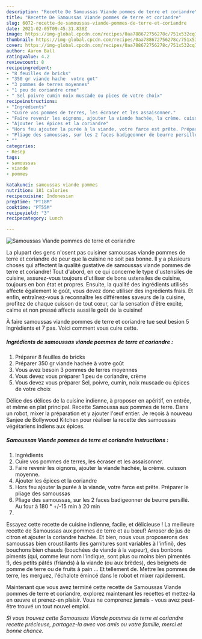 ```yaml
---
description: "Recette De Samoussas Viande pommes de terre et coriandre"
title: "Recette De Samoussas Viande pommes de terre et coriandre"
slug: 6072-recette-de-samoussas-viande-pommes-de-terre-et-coriandre
date: 2021-02-05T09:45:31.838Z
image: https://img-global.cpcdn.com/recipes/0aa788672756278c/751x532cq70/samoussas-viande-pommes-de-terre-et-coriandre-photo-principale-de-la-recette.jpg
thumbnail: https://img-global.cpcdn.com/recipes/0aa788672756278c/751x532cq70/samoussas-viande-pommes-de-terre-et-coriandre-photo-principale-de-la-recette.jpg
cover: https://img-global.cpcdn.com/recipes/0aa788672756278c/751x532cq70/samoussas-viande-pommes-de-terre-et-coriandre-photo-principale-de-la-recette.jpg
author: Aaron Ball
ratingvalue: 4.2
reviewcount: 8
recipeingredient:
- "8 feuilles de bricks"
- "350 gr viande hache  votre got"
- "3 pommes de terres moyennes"
- "1 peu de coriandre crme"
- " Sel poivre cumin noix muscade ou pices de votre choix"
recipeinstructions:
- "Ingrédients"
- "Cuire vos pommes de terres, les écraser et les assaisonner."
- "Faire revenir les oignons, ajouter la viande hachée, la crème. cuisson moyenne."
- "Ajouter les épices et la coriandre"
- "Hors feu ajouter la purée à la viande, votre farce est prête. Préparer le pliage des samoussas"
- "Pliage des samoussas, sur les 2 faces badigeonner de beurre persillé. Au four à 180 ° +/-15 min à 20 min"
- ""
categories:
- Resep
tags:
- samoussas
- viande
- pommes

katakunci: samoussas viande pommes 
nutrition: 181 calories
recipecuisine: Indonesian
preptime: "PT18M"
cooktime: "PT55M"
recipeyield: "3"
recipecategory: Lunch

---
```



![Samoussas Viande pommes de terre et coriandre](https://img-global.cpcdn.com/recipes/0aa788672756278c/751x532cq70/samoussas-viande-pommes-de-terre-et-coriandre-photo-principale-de-la-recette.jpg)

La plupart des gens n'osent pas cuisiner samoussas viande pommes de terre et coriandre de peur que la cuisine ne soit pas bonne. Il y a plusieurs choses qui affectent la qualité gustative de samoussas viande pommes de terre et coriandre! Tout d'abord, en ce qui concerne le type d'ustensiles de cuisine, assurez-vous toujours d'utiliser de bons ustensiles de cuisine, toujours en bon état et propres. Ensuite, la qualité des ingrédients utilisés affecte également le goût, vous devez donc utiliser des ingrédients frais. Et enfin, entraînez-vous à reconnaître les différentes saveurs de la cuisine, profitez de chaque cuisson de tout cœur, car la sensation d'être excité, calme et non pressé affecte aussi le goût de la cuisine!

<!--inarticleads1-->

À faire samoussas viande pommes de terre et coriandre tue seul besion 5 Ingrédients et 7 pas. Voici comment vous cuire cette.

##### Ingrédients de samoussas viande pommes de terre et coriandre :

1. Préparer 8 feuilles de bricks
1. Préparer 350 gr viande hachée à votre goût
1. Vous avez besoin 3 pommes de terres moyennes
1. Vous devez vous préparer 1 peu de coriandre, crème
1. Vous devez vous préparer  Sel, poivre, cumin, noix muscade ou épices de votre choix


Délice des délices de la cuisine indienne, à proposer en apéritif, en entrée, et même en plat principal. Recette Samoussa aux pommes de terre. Dans un robot, mixer la préparation et y ajouter l&#39;œuf entier. Je reçois à nouveau Sanjee de Bollywood Kitchen pour réaliser la recette des samoussas végétariens indiens aux épices. 

<!--inarticleads2-->

##### Samoussas Viande pommes de terre et coriandre instructions :

1. Ingrédients
1. Cuire vos pommes de terres, les écraser et les assaisonner.
1. Faire revenir les oignons, ajouter la viande hachée, la crème. cuisson moyenne.
1. Ajouter les épices et la coriandre
1. Hors feu ajouter la purée à la viande, votre farce est prête. Préparer le pliage des samoussas
1. Pliage des samoussas, sur les 2 faces badigeonner de beurre persillé. Au four à 180 ° +/-15 min à 20 min
1. 


Essayez cette recette de cuisine indienne, facile, et délicieuse ! La meilleure recette de Samoussas aux pommes de terre et au bœuf! Arroser de jus de citron et ajouter la coriandre hachée. Et bien, nous vous proposerons des samoussas bien croustillants (les garnitures sont variables à l&#39;infini), des bouchons bien chauds (bouchées de viande à la vapeur), des bonbons piments (qui, comme leur nom l&#39;indique, sont plus ou moins bien pimentés !), des petits pâtés (friands) à la viande (ou aux brèdes), des beignets de pomme de terre ou de fruits à pain … Et tellement de. Mettre les pommes de terre, les merguez, l&#39;échalote émincé dans le robot et mixer rapidement. 

<!--inarticleads1-->

<p>
Maintenant que vous avez terminé cette recette de Samoussas Viande pommes de terre et coriandre, explorez maintenant les recettes et mettez-la en œuvre et prenez-en plaisir. Vous ne comprenez jamais - vous avez peut-être trouvé un tout nouvel emploi.
</p>

<p>
<i>Si vous trouvez cette Samoussas Viande pommes de terre et coriandre recette précieuse, partagez-la avec vos amis ou votre famille, merci et bonne chance.</i>
</p>
